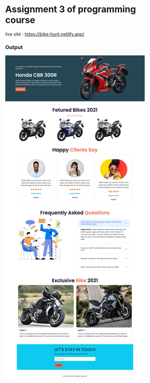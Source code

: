 # Assignment 3 of programming course

live site : https://bike-hunt.netlify.app/


### Output
![[image]](/images/Honda-cbr-assignment.png)